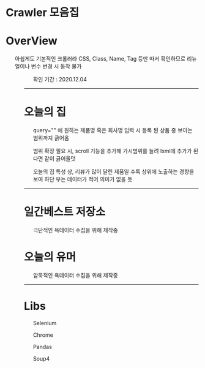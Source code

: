 # Crawler 모음집

<H1> OverView </H1>

<ol> 아쉽게도 기본적인 크롤러라 CSS, Class, Name, Tag 등만 따서 확인하므로 리뉴얼이나 변수 변경 시 동작 불가 <ol>
<ol> 확인 기간 : 2020.12.04 </ol>

<hr>

<H1> 오늘의 집 </H1>
<ol> query="" 에 원하는 제품명 혹은 회사명 입력 시 등록 된 상품 중 보이는 범위까지 긁어옴</ol>
<ol> 범위 확장 필요 시, scroll 기능을 추가해 가시범위를 늘려 lxml에 추가가 된다면 같이 긁어올덧</ol>
<ol> 오늘의 집 특성 상, 리뷰가 많이 달린 제품일 수록 상위에 노출하는 경향을 보여 하단 부는 데이터가 적어 의미가 없을 듯</ol>

<hr>

<H1> 일간베스트 저장소 </H1>
<ol> 극단적인 욕데이터 수집을 위해 제작중 </ol>

<H1> 오늘의 유머 </H1>
<ol> 암묵적인 욕데이터 수집을 위해 제작중 </ol>

<hr>

<H1> Libs </H1>
<ol> Selenium </ol>
<ol> Chrome </ol>
<ol> Pandas </ol>
<ol> Soup4 </ol>
